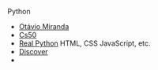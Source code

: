 Python
- [Otávio Miranda](https://www.youtube.com/playlist?list=PLbIBj8vQhvm0ayQsrhEf-7-8JAj-MwmPr)
- [Cs50](https://www.youtube.com/watch?v=nLRL_NcnK-4)
- [Real Python](https://realpython.com/learning-paths/)
HTML, CSS JavaScript, etc.
- [Discover](https://www.rocketseat.com.br/discover)
- 